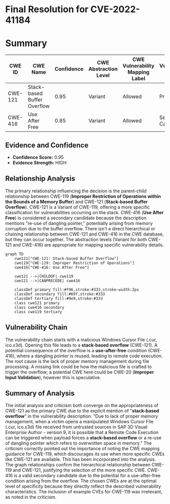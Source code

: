 # Final Resolution for CVE-2022-41184

# Summary
| CWE ID | CWE Name | Confidence | CWE Abstraction Level | CWE Vulnerability Mapping Label | CWE-Vulnerability Mapping Notes |
|---|---|---|---|---|---|
| CWE-121 | Stack-based Buffer Overflow | 0.95 | Variant | Allowed | Primary CWE |
| CWE-416 | Use After Free | 0.85 | Variant | Allowed | Secondary Candidate |

## Evidence and Confidence

*   **Confidence Score:** 0.95
*   **Evidence Strength:** HIGH

## Relationship Analysis
The primary relationship influencing the decision is the parent-child relationship between CWE-119 (**Improper Restriction of Operations within the Bounds of a Memory Buffer**) and CWE-121 (**Stack-based Buffer Overflow**). CWE-121 is a Variant of CWE-119, offering a more specific classification for vulnerabilities occurring on the stack. CWE-416 (**Use After Free**) is considered a secondary candidate because the description mentions "re-use of dangling pointer," potentially arising from memory corruption due to the buffer overflow. There isn't a direct hierarchical or chaining relationship between CWE-121 and CWE-416 in the CWE database, but they can occur together. The abstraction levels (Variant for both CWE-121 and CWE-416) are appropriate for mapping specific vulnerability details.

```mermaid
graph TD
    cwe121["CWE-121: Stack-based Buffer Overflow"]
    cwe119["CWE-119: Improper Restriction of Operations"]
    cwe416["CWE-416: Use After Free"]
    
    cwe121 -->|CHILDOF| cwe119
    cwe121 -->|CANPRECEDE| cwe416
    
    classDef primary fill:#f96,stroke:#333,stroke-width:2px
    classDef secondary fill:#69f,stroke:#333
    classDef tertiary fill:#9e9,stroke:#333
    class cwe121 primary
    class cwe416 secondary
    class cwe119 tertiary
```

## Vulnerability Chain
The vulnerability chain starts with a malicious Windows Cursor File (.cur, ico.x3d). Opening this file leads to a **stack-based overflow** (CWE-121). A potential consequence of the overflow is a **use-after-free** condition (CWE-416), where a dangling pointer is reused, leading to remote code execution. The root cause is the lack of proper memory management during file processing. A missing link could be how the malicious file is crafted to trigger the overflow; a potential CWE here could be CWE-20 (**Improper Input Validation**), however this is speculative.

## Summary of Analysis
The initial analysis and criticism both converge on the appropriateness of CWE-121 as the primary CWE due to the explicit mention of "**stack-based overflow**" in the vulnerability description: "Due to lack of proper memory management, when a victim opens a manipulated Windows Cursor File (.cur, ico.x3d) file received from untrusted sources in SAP 3D Visual Enterprise Author - version 9, it is possible that a Remote Code Execution can be triggered when payload forces a **stack-based overflow** or a re-use of dangling pointer which refers to overwritten space in memory." The criticism correctly pointed out the importance of noting the CWE mapping guidance for CWE-119, which discourages its use when more specific CWEs like CWE-121 are available. This has been incorporated into the analysis. The graph relationships confirm the hierarchical relationship between CWE-119 and CWE-121, justifying the selection of the more specific CWE. CWE-416 is a valid secondary candidate due to the potential for a use-after-free condition arising from the overflow. The chosen CWEs are at the optimal level of specificity because they directly reflect the described vulnerability characteristics. The inclusion of example CVEs for CWE-119 was irrelevant, as noted in the criticism.